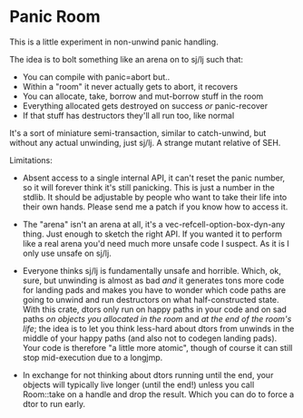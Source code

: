 # Panic Room

This is a little experiment in non-unwind panic handling.

The idea is to bolt something like an arena on to sj/lj such that:

  - You can compile with panic=abort but..
  - Within a "room" it never actually gets to abort, it recovers
  - You can allocate, take, borrow and mut-borrow stuff in the room
  - Everything allocated gets destroyed on success _or_ panic-recover
  - If that stuff has destructors they'll all run too, like normal

It's a sort of miniature semi-transaction, similar to catch-unwind, but without
any actual unwinding, just sj/lj. A strange mutant relative of SEH.

Limitations:

  - Absent access to a single internal API, it can't reset the panic number, so
    it will forever think it's still panicking. This is just a number in the
    stdlib. It should be adjustable by people who want to take their life into
    their own hands. Please send me a patch if you know how to access it.

  - The "arena" isn't an arena at all, it's a vec-refcell-option-box-dyn-any
    thing. Just enough to sketch the right API. If you wanted it to perform like
    a real arena you'd need much more unsafe code I suspect. As it is I only use
    unsafe on sj/lj.

  - Everyone thinks sj/lj is fundamentally unsafe and horrible. Which, ok, sure,
    but unwinding is almost as bad _and_ it generates tons more code for landing
    pads and makes you have to wonder which code paths are going to unwind and
    run destructors on what half-constructed state. With this crate, dtors only
    run on happy paths in your code and on sad paths _on objects you allocated
    in the room_ and _at the end of the room's life_; the idea is to let you
    think less-hard about dtors from unwinds in the middle of your happy paths
    (and also not to codegen landing pads). Your code is therefore "a little
    more atomic", though of course it can still stop mid-execution due to a
    longjmp.

  - In exchange for not thinking about dtors running until the end, your objects
    will typically live longer (until the end!) unless you call Room::take on a
    handle and drop the result. Which you can do to force a dtor to run early.
